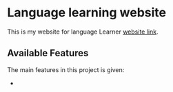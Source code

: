 # Language learning website

This is my website for language Learner [website link](https://language-learning-bd.netlify.app/).

## Available Features

The main features in this project is given:

-
